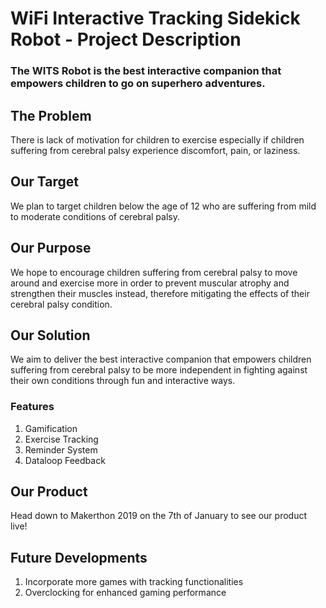 # WiFi Interactive Tracking Sidekick Robot - Project Description  

### The WITS Robot is the best interactive companion that empowers children to go on superhero adventures.  

## The Problem
There is lack of motivation for children to exercise especially if children suffering from cerebral palsy experience discomfort, pain, or laziness.

## Our Target
We plan to target children below the age of 12 who are suffering from mild to moderate conditions of cerebral palsy.

## Our Purpose
We hope to encourage children suffering from cerebral palsy to move around and exercise more in order to prevent muscular atrophy and strengthen their muscles instead, therefore mitigating the effects of their cerebral palsy condition.

## Our Solution
We aim to deliver the best interactive companion that empowers children suffering from cerebral palsy to be more independent in fighting against their own conditions through fun and interactive ways.

### Features
1. Gamification
2. Exercise Tracking
3. Reminder System
4. Dataloop Feedback

## Our Product
Head down to Makerthon 2019 on the 7th of January to see our product live!

## Future Developments
1. Incorporate more games with tracking functionalities
2. Overclocking for enhanced gaming performance
